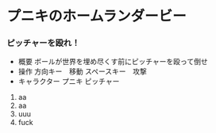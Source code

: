 # プニキのホームランダービー
### ピッチャーを殴れ！

- 概要
ボールが世界を埋め尽くす前にピッチャーを殴って倒せ
- 操作
方向キー　移動
スペースキー　攻撃
- キャラクター
プニキ
ピッチャー
1. aa
1. aa
 1. uuu
  1. fuck

